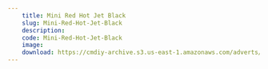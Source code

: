 ```yaml
---
    title: Mini Red Hot Jet Black
    slug: Mini-Red-Hot-Jet-Black
    description:
    code: Mini-Red-Hot-Jet-Black
    image:
    download: https://cmdiy-archive.s3.us-east-1.amazonaws.com/adverts/documents/Mini+Red+Hot+Jet+Black.pdf
---
```

<!-- Content of the page -->

##
        
